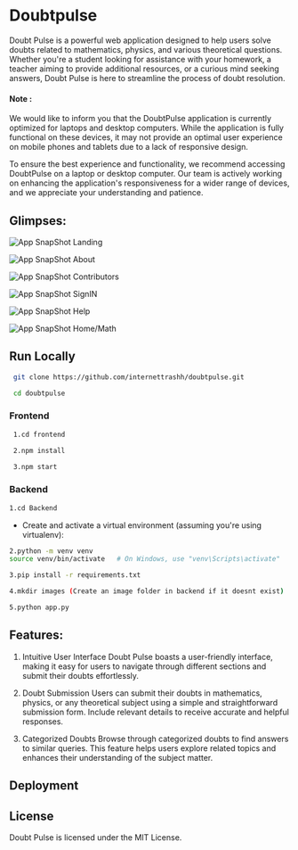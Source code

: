 # Doubtpulse

Doubt Pulse is a powerful web application designed to help users solve doubts related to mathematics, physics, and various theoretical questions. Whether you're a student looking for assistance with your homework, a teacher aiming to provide additional resources, or a curious mind seeking answers, Doubt Pulse is here to streamline the process of doubt resolution.


#### Note :

We would like to inform you that the DoubtPulse application is currently optimized for laptops and desktop computers. While the application is fully functional on these devices, it may not provide an optimal user experience on mobile phones and tablets due to a lack of responsive design.

To ensure the best experience and functionality, we recommend accessing DoubtPulse on a laptop or desktop computer. Our team is actively working on enhancing the application's responsiveness for a wider range of devices, and we appreciate your understanding and patience.

## Glimpses:
![App SnapShot](https://github.com/internettrashh/doubtpulse/blob/main/Readmechitta/Landing.png) Landing

![App SnapShot](https://github.com/internettrashh/doubtpulse/blob/main/Readmechitta/About.png) About

![App SnapShot](https://github.com/internettrashh/doubtpulse/blob/main/Readmechitta/Contributors.png) Contributors

![App SnapShot](https://github.com/internettrashh/doubtpulse/blob/main/Readmechitta/Sign%20in.png) SignIN

![App SnapShot](https://github.com/internettrashh/doubtpulse/blob/main/Readmechitta/Help.png) Help

![App SnapShot](https://github.com/internettrashh/doubtpulse/blob/main/Readmechitta/home.math-sub.png) Home/Math


## Run Locally

``` bash
 git clone https://github.com/internettrashh/doubtpulse.git
```
```bash
 cd doubtpulse
```
### Frontend
``` bash
 1.cd frontend
```
```bash
 2.npm install
```
```bash
 3.npm start
```
### Backend
```bash
1.cd Backend
```
* Create and activate a virtual environment (assuming you're using virtualenv):
``` bash
2.python -m venv venv
source venv/bin/activate   # On Windows, use "venv\Scripts\activate"
```
```bash
3.pip install -r requirements.txt
```
```bash
4.mkdir images (Create an image folder in backend if it doesnt exist)
```
```bash
5.python app.py
```


## Features:

1. Intuitive User Interface
Doubt Pulse boasts a user-friendly interface, making it easy for users to navigate through different sections and submit their doubts effortlessly.

2. Doubt Submission
Users can submit their doubts in mathematics, physics, or any theoretical subject using a simple and straightforward submission form. Include relevant details to receive accurate and helpful responses.

3. Categorized Doubts
Browse through categorized doubts to find answers to similar queries. This feature helps users explore related topics and enhances their understanding of the subject matter.


## Deployment



## License

Doubt Pulse is licensed under the MIT License.


